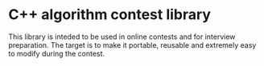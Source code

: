# C++ algorithm contest library 
This library is inteded to be used in online contests and for interview preparation. The target is to make it portable, reusable and extremely easy to modify during the contest. 
